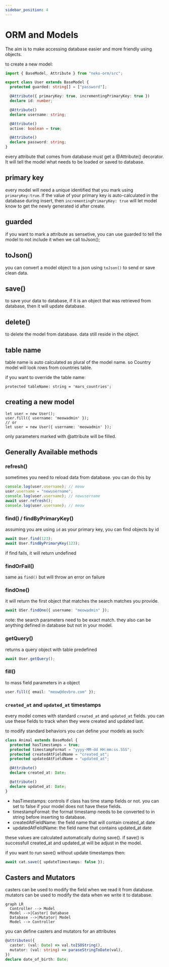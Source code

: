 ```yaml
---
sidebar_position: 4
---
```


# ORM and Models

The aim is to make accessing database easier and more friendly using objects.

to create a new model:

```typescript
import { BaseModel, Attribute } from "neko-orm/src";

export class User extends BaseModel {
  protected guarded: string[] = ["password"];

  @Attribute({ primaryKey: true, incrementingPrimaryKey: true })
  declare id: number;

  @Attribute()
  declare username: string;

  @Attribute()
  active: boolean = true;

  @Attribute()
  declare password: string;
}
```

every attribute that comes from database must get a @Attribute() decorator. It will tell the model what needs to be loaded or saved to database.

## primary key

every model will need a unique identified that you mark using `primaryKey:true`. If the value of your primary key is auto-calculated in the database during insert, then `incrementingPrimaryKey: true` will let model know to get the newly generated id after create.

## guarded

if you want to mark a attribute as sensetive, you can use guarded to tell the model to not include it when we call toJson();

## toJson()

you can convert a model object to a json using `toJson()` to send or save clean data.

## save()

to save your data to database, if it is an object that was retrieved from database, then it will update database.

## delete()

to delete the model from database. data still reside in the object.

## table name

table name is auto calculated as plural of the model name. so Country model will look rows from countries table.

if you want to override the table name:

```
protected tableName: string = 'mars_countries';
```

## creating a new model

```
let user = new User();
user.fill({ username: 'meowadmin' });
// or
let user = new User({ username: 'meowadmin' });
```

only parameters marked with @attribute will be filled.

## Generally Available methods

### refresh()

sometimes you need to reload data from database. you can do this by

```ts
console.log(user.username); // meow
user.username = "newusername";
console.log(user.username); // newusername
await user.refresh();
console.log(user.username); // meow
```

### find() / findByPrimaryKey()

assuming you are using `id` as your primary key, you can find objects by id

```ts
await User.find(123);
await User.findByPrimaryKey(123);
```

if find fails, it will return undefined

### findOrFail()

same as `find()` but will throw an error on failure

### findOne()

it will return the first object that matches the search matches you provide.

```ts
await USer.findOne({ username: "meowadmin" });
```

note: the search parameters need to be exact match. they also can be anything defined in database but not in your model.

### getQuery()

returns a query object with table predefined

```ts
await User.getQuery();
```

### fill()

to mass field parameters in a object

```ts
user.fill({ email: "meow@devbro.com" });
```

### `created_at` and `updated_at` timestamps

every model comes with standard `created_at` and `updated_at` fields. you can use these fields to track when they were created and updated last.

to modify standard behaviors you can define your models as such:

```ts
class Animal extends BaseModel {
  protected hasTimestamps = true;
  protected timestampFormat = "yyyy-MM-dd HH:mm:ss.SSS";
  protected createdAtFieldName = "created_at";
  protected updatedAtFieldName = "updated_at";

  @Attribute()
  declare created_at: Date;

  @attribute()
  declare updated_at: Date;
}
```

- hasTimestamps: controls if class has time stamp fields or not. you can set to false if your model does not have these fields.
- timestampFormat: the format timestamp needs to be converted to in string before inserting to database.
- createdAtFieldName: the field name that will contain created_at date
- updatedAtFeildName: the field name that contains updated_at date

these values are calculated automatically during save(). if save() is successfull created_at and updated_at will be adjust in the model.

if you want to run save() without update timestamps then:

```ts
await cat.save({ updateTimestamps: false });
```

## Casters and Mutators

casters can be used to modify the field when we read it from database.
mutators can be used to modify the data when we write it to database.

```mermaid
graph LR
  Controller --> Model
  Model -->|Caster| Database
  Database -->|Mutator| Model
  Model --> Controller
```

you can define casters and mutators for an attributes

```ts
@attributes({
  caster: (val: Date) => val.toISOString(),
  mutator: (val: string) => paraseStringToDate(val),
})
declare date_of_birth: Date;
```
